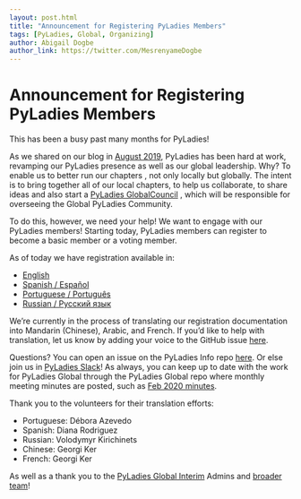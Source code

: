 ```yaml
---
layout: post.html
title: "Announcement for Registering PyLadies Members"
tags: [PyLadies, Global, Organizing]
author: Abigail Dogbe
author_link: https://twitter.com/MesrenyameDogbe
---
```


Announcement for Registering PyLadies Members
=====================

This has been a busy past many months for PyLadies! 

As we shared on our blog in [August 2019]( https://www.pyladies.com/blog/Important-PyLadies-Update/important-pyladies-update/), PyLadies  has been hard at work, revamping our PyLadies presence as well as our global leadership. Why? To enable us to better run our chapters ,   not only locally but globally. 
The intent is to bring together all of our local chapters, to help us collaborate, to share ideas and also start a [PyLadies GlobalCouncil]( https://www.pyladies.com/blog/Help-us-decide-our-PyLadies-Projects-and-PyLadies-Global-Council-Selection-Process/help-us-with-pyladies-project-and-council-selection/) , which will be responsible for overseeing the Global PyLadies Community.

To do this, however, we need your help! We want to engage with our PyLadies members!  Starting today, PyLadies members can register to become a basic member or a voting member.
 
As  of today we have registration available in:

- [English](https://forms.gle/f3M4JUzA7JH48Swo8)
- [Spanish / Español](https://forms.gle/CaDhPsjLgEmrqV7RA)
- [Portuguese / Português](https://forms.gle/9AdTdBr67ikiAFXSA) 
- [Russian / Русский язык](https://docs.google.com/forms/d/e/1FAIpQLScs5W-ujSTs4tkd_85LJ0Nr5UTgpsyJv0kBUaadk7fKbVSUrA/viewform?usp=sf_link)

We’re currently in the process of translating our registration documentation into Mandarin (Chinese), Arabic, and French. If you’d like to help with translation, let us know by adding your voice to the GitHub issue [here](https://github.com/pyladies/global-organizing/issues/54).


Questions? You can open an issue on the PyLadies Info repo [here](https://github.com/pyladies/info/blob/master/README.md). Or else join us in [PyLadies Slack](https://slackin.pyladies.com/)! As always, you can keep up to date with the work for PyLadies Global through the PyLadies Global repo where monthly meeting minutes are posted, such as [Feb 2020 minutes]( https://github.com/pyladies/global-organizing/blob/master/notes/2020/13_02_2020.md).

Thank you to the volunteers for their translation efforts:

- Portuguese: Débora Azevedo
- Spanish: Diana Rodriguez
- Russian: Volodymyr Kirichinets
- Chinese: Georgi Ker
- French: Georgi Ker

As well as a thank you to the [PyLadies Global Interim](https://github.com/orgs/pyladies/teams/pyladies-global-admin) Admins and [broader team](https://github.com/orgs/pyladies/teams/pyladies-global-contributors)!